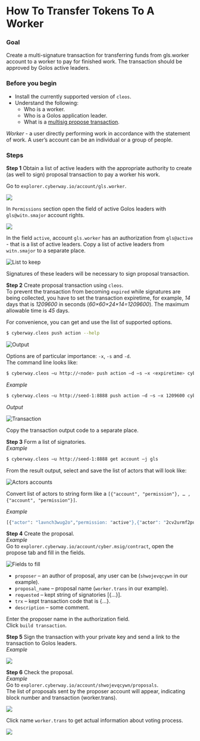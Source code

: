 # How To Transfer Tokens To A Worker

### Goal
Create a multi-signature transaction for transferring funds from gls.worker account to a worker to pay for finished work. The transaction should be approved by Golos active leaders.

### Before you begin
  * Install the currently supported version of `cleos`.
  * Understand the following:
    * Who is a worker.
    * Who is a Golos application leader.
    * What is a [multisig propose transaction](https://docs.cyberway.io/software_manuals/command_reference/multisig#multisig-propose-transaction).
  

*Worker* - a user directly performing work in accordance with the statement of work. A user’s account can be an individual or a group of people.

### Steps

**Step 1** Obtain a list of active leaders with the appropriate authority to create (as well to sign) proposal transaction to pay a worker his work.  

Go to `explorer.cyberway.io/account/gls.worker`.  
 
![](./images/gls.worker-1.png)
 
In `Permissions` section open the field of active Golos leaders with `gls@witn.smajor` account rights.  
 
![](./images/leaders-2.png)
 
In the field `active`, account `gls.worker` has an authorization from `gls@active` - that is a list of active leaders. Copy a list of active leaders from `witn.smajor` to a separate place.  
 
![List to keep](./images/leaders_selected-3.png)
 
Signatures of these leaders will be necessary to sign proposal transaction.  
  

**Step 2** Create proposal transaction using `cleos`.  
To prevent the transaction from becoming `expired` while signatures are being collected, you have to set the transaction expiretime, for example, *14* days that is *1209600* in seconds (*60×60×24×14=1209600*). The maximum allowable time is *45* days.  

For convenience, you can get and use the list of supported options.
```sh
$ cyberway.cleos push action --help
```
 
![Output](./images/options-4.png)
 
Options are of particular importance: `-x`, `-s` and `-d`.  
The command line looks like:
```sh
$ cyberway.cleos –u http://<node> push action –d –s –x <expiretime> cyber.token transfer '{<gls.worker>, <worker account> , <quantity>, <memo-comment>}' –p gls.worker –bandwidth-provider gls.worker/gls
```
  
*Example*
```sh
$ cyberway.cleos –u http://seed-1:8888 push action –d –s –x 1209600 cyber.token transfer '{"from":"gls.worker", "to":"shwojevqcywn", "quantity":"1000.000 GOLOS", "memo":""}' –p gls.worker –bandwidth-provider gls.worker/gls
```
*Output*  
 
![Transaction](./images/transaction-5.png)
 
Copy the transaction output code to a separate place.  


**Step 3** Form a list of signatories.  
*Example*
```sh
$ cyberway.cleos –u http://seed-1:8888 get account –j gls
```
From the result output, select and save the list of actors that will look like:
 
![Actors accounts](./images/actors-6.png)
 
Convert list of actors to string form like a `[{"account", "permission"}, … ,{"account", "permission"}]`.  

*Example*
```sh
[{"actor": "lavnch3wug2o","permission: "active"},{"actor": "2cv2urmf2pud","permission: "active"}, ... ,{"actor": "rtvmqvzi5lvt","permission: "active"}] 
```

**Step 4** Create the proposal.  
*Example*  
Go to `explorer.cyberway.io/account/cyber.msig/contract`, open the propose tab and fill in the fields.  
 
![Fields to fill](./images/proposal-6.png)
 
  * `proposer` – an author of proposal, any user can be (`shwojevqcywn` in our example).
  * `proposal_name` – proposal name (`worker.trans` in our example).
  * `requested` – kept string of signatories [{...}].
  * `trx` – kept transaction code that is {...}.
  * `description` – some comment.

Enter the proposer name in the authorization field.  
Click `build transaction`.  

**Step 5** Sign the transaction with your private key and send a link to the transaction to Golos leaders.  
*Example*  
 
![](./images/sign-transaction-7.png)
  

**Step 6** Check the proposal.  
*Example*  
Go to `explorer.cyberway.io/account/shwojevqcywn/proposals`.  
The list of proposals sent by the proposer account will appear, indicating block number and transaction (worker.trans).  
 
![](./images/checking-8.png)
 
Click name `worker.trans` to get actual information about voting process.
 
![](./images/status-9.png)
 